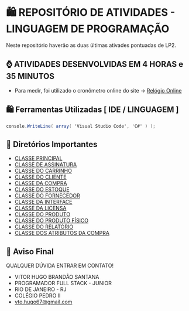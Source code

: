 # 🛍️ REPOSITÓRIO DE ATIVIDADES - LINGUAGEM DE PROGRAMAÇÃO 

Neste repositório haverão as duas últimas ativades pontuadas de LP2.


## ⌚ ATIVIDADES DESENVOLVIDAS EM 4 HORAS e 35 MINUTOS 
- Para medir, foi utilizado o cronômetro online do site -> [Relógio Online](https://relogioonline.com.br/cronometro)

## 🛍️ Ferramentas Utilizadas [ IDE / LINGUAGEM ] 
```c#
console.WriteLine( array( 'Visual Studio Code', 'C#' ) );
```

## 📌 Diretórios Importantes

- [CLASSE PRINCIPAL](Program.cs)
- [CLASSE DE ASSINATURA](Assinatura.cs)
- [CLASSE DO CARRINHO](Carrinho.cs)
- [CLASSE DO CLIENTE](Cliente.cs)
- [CLASSE DA COMPRA ](Compra.cs)
- [CLASSE DO ESTOQUE ](Estoque.cs)
- [CLASSE DO FORNECEDOR ](Fornecedor.cs)
- [CLASSE DA INTERFACE ](IImprimivel.cs)
- [CLASSE DA LICENSA ](Licensa.cs)
- [CLASSE DO PRODUTO ](Produto.cs)
- [CLASSE DO PRODUTO FÍSICO ](ProdutoFísico.cs)
- [CLASSE DO RELATÓRIO ](Relatorio.cs)
- [CLASSE DOS ATRIBUTOS DA COMPRA](Compra_Atributos.cs)


## 🚪 Aviso Final

QUALQUER DÚVIDA ENTRAR EM CONTATO!

- VITOR HUGO BRANDÃO SANTANA
- PROGRAMADOR FULL STACK - JUNIOR
- RIO DE JANEIRO - RJ
- COLÉGIO PEDRO II 
- vto.hugo67@gmail.com
